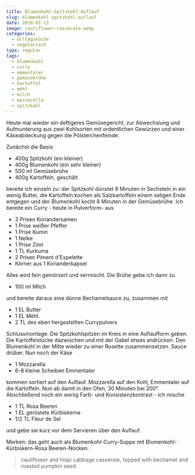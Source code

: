 ```yaml
---
title: Blumenkohl-Spitzkohl-Auflauf
slug: blumenkohl-spitzkohl-auflauf
date: 2010-01-12
image: cauliflower-casserole.webp
categories: 
  - alltagsküche
  - vegetarisch
type: regular
tags: 
  - blumenkohl
  - curry
  - emmentaler
  - gemüsebrühe
  - kartoffel
  - mehl
  - milch
  - mozzarella
  - spitzkohl
---
```


Heute mal wieder ein deftigeres Gemüsegericht, zur Abwechslung und Aufmunterung aus zwei Kohlsorten mit ordentlichen Gewürzen und einer Käseabdeckung gegen die Pölsterchenfeinde.

Zunächst die Basis:

* 400g Spitzkohl (ein kleiner) 
* 400g Blumenkohl (ein sehr kleiner) 
* 500 ml Gemüsebrühe 
* 400g Kartoffeln, geschält

bereite ich einzeln zu: der Spitzkohl dünstet 8 Minuten in Sechsteln in ein wenig Butter, die Kartoffeln kochen als Salzkartoffeln einem seligen Ende entgegen und der Blumenkohl kocht 8 Minuten in der Gemüsebrühe. Ich bereite ein Curry - heute in Pulverform- aus

* 3 Prisen Koriandersamen 
* 1 Prise weißer Pfeffer 
* 1 Prise Kumin 
* 1 Nelke 
* 1 Prise Zimt 
* 1 TL Kurkuma 
* 2 Prisen Piment d'Espelette 
* Körner aus 1 Korianderkapsel

Alles wird fein gemörsert und vermischt. Die Brühe gebe ich dann zu

* 100 ml Mlich

und bereite daraus eine dünne Bechamelsauce zu, zusammen mit

* 1 EL Butter 
* 1 EL Mehl. 
* 2 TL des eben hergestellten Currypulvers

Schlussmontage: Die Spitzkohlspitzen im Kreis in eine Auflaufform geben. Die Kartoffelstücke dazwischen und mit der Gabel etwas andrücken. Den Blumenkohl in der Mitte wieder zu einer Rosette zusammensetzen. Sauce drüber. Nun noch der Käse

* 1 Mozzarella 
* 6-8 kleine Scheiben Emmentaler

kommen sortiert auf den Auflauf. Mozzarella auf den Kohl, Emmentaler auf die Kartoffeln. Nun ab damit in den Ofen, 30 Minuten bei 200°. Abschließend noch ein wenig Farb- und Konsistenzkontrast - ich mische

* 1 TL Rosa Beeren 
* 1 EL geröstete Kürbiskerne 
* 1/2 TL Fleur de Sel

und gebe sie kurz vor dem Servieren über den Auflauf.

Merken: das geht auch als Blumenkohl-Curry-Suppe mit Blumenkohl-Kürbiskern-Rosa Beeren-Nocken.

> cauliflower and hispi cabbage casserole, topped with bechamel and roasted pumpkin seed